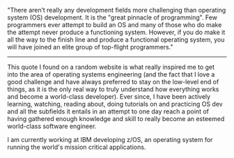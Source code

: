 "There aren’t really any development fields more challenging than operating system (OS) development. It is the "great pinnacle of programming". Few programmers ever attempt to build an OS and many of those who do make the attempt never produce a functioning system. However, if you do make it all the way to the finish line and produce a functional operating system, you will have joined an elite group of top-flight programmers."

----

This quote I found on a random website is what really inspired me to get into the area of operating systems engineering (and the fact that I love a good challenge and have always preferred to stay on the low-level end of things, as it is the only real way to truly understand how everything works and become a world-class developer). Ever since, I have been actively learning, watching, reading about, doing tutorials on and practicing OS dev and all the subfields it entails in an attempt to one day reach a point of having gathered enough knowledge and skill to really become an esteemed world-class software engineer.

I am currently working at IBM developing z/OS, an operating system for running the world's mission critical applications.
